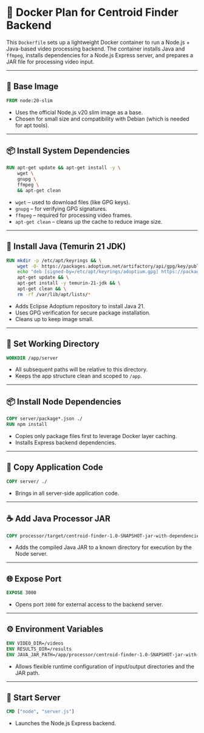 # 🐳 Docker Plan for Centroid Finder Backend

This `Dockerfile` sets up a lightweight Docker container to run a Node.js + Java-based video processing backend. The container installs Java and `ffmpeg`, installs dependencies for a Node.js Express server, and prepares a JAR file for processing video input.

---

## 🧱 Base Image

```dockerfile
FROM node:20-slim
```

- Uses the official Node.js v20 slim image as a base.
- Chosen for small size and compatibility with Debian (which is needed for apt tools).

---

## 📦 Install System Dependencies

```dockerfile
RUN apt-get update && apt-get install -y \
    wget \
    gnupg \
    ffmpeg \
    && apt-get clean
```

- `wget` – used to download files (like GPG keys).
- `gnupg` – for verifying GPG signatures.
- `ffmpeg` – required for processing video frames.
- `apt-get clean` – cleans up the cache to reduce image size.

---

## 🔐 Install Java (Temurin 21 JDK)

```dockerfile
RUN mkdir -p /etc/apt/keyrings && \
    wget -O- https://packages.adoptium.net/artifactory/api/gpg/key/public | gpg --dearmor > /etc/apt/keyrings/adoptium.gpg && \
    echo "deb [signed-by=/etc/apt/keyrings/adoptium.gpg] https://packages.adoptium.net/artifactory/deb bullseye main" > /etc/apt/sources.list.d/adoptium.list && \
    apt-get update && \
    apt-get install -y temurin-21-jdk && \
    apt-get clean && \
    rm -rf /var/lib/apt/lists/*
```

- Adds Eclipse Adoptium repository to install Java 21.
- Uses GPG verification for secure package installation.
- Cleans up to keep image small.

---

## 📁 Set Working Directory

```dockerfile
WORKDIR /app/server
```

- All subsequent paths will be relative to this directory.
- Keeps the app structure clean and scoped to `/app`.

---

## 📦 Install Node Dependencies

```dockerfile
COPY server/package*.json ./
RUN npm install
```

- Copies only package files first to leverage Docker layer caching.
- Installs Express backend dependencies.

---

## 📂 Copy Application Code

```dockerfile
COPY server/ ./
```

- Brings in all server-side application code.

---

## ☕ Add Java Processor JAR

```dockerfile
COPY processor/target/centroid-finder-1.0-SNAPSHOT-jar-with-dependencies.jar /app/processor/
```

- Adds the compiled Java JAR to a known directory for execution by the Node server.

---

## 🌐 Expose Port

```dockerfile
EXPOSE 3000
```

- Opens port `3000` for external access to the backend server.

---

## ⚙️ Environment Variables

```dockerfile
ENV VIDEO_DIR=/videos
ENV RESULTS_DIR=/results
ENV JAVA_JAR_PATH=/app/processor/centroid-finder-1.0-SNAPSHOT-jar-with-dependencies.jar
```

- Allows flexible runtime configuration of input/output directories and the JAR path.

---

## 🚀 Start Server

```dockerfile
CMD ["node", "server.js"]
```

- Launches the Node.js Express backend.



